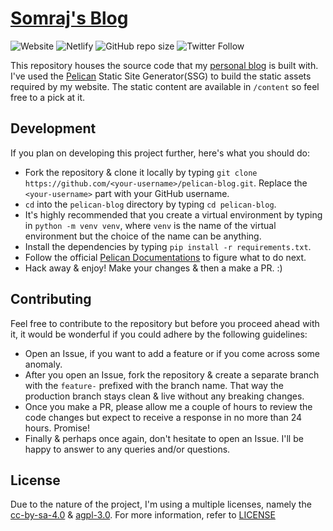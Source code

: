 # [Somraj's Blog](https://jarmos.netlify.com)

<img alt="Website" src="https://img.shields.io/website?down_color=Red&down_message=Down.&label=Website&logo=j&style=flat-square&up_color=Green&up_message=Online%21&url=https%3A%2F%2Fjarmos.netlify.app"> <img alt="Netlify" src="https://img.shields.io/netlify/ea7ce786-c991-4222-81a4-d1230adc9108?color=Blue&logo=Netlify&style=flat-square"> <img alt="GitHub repo size" src="https://img.shields.io/github/repo-size/jarmos-san/pelican-blog?label=Repo%20Size&logo=GitHub&style=flat-square">  <img alt="Twitter Follow" src="https://img.shields.io/twitter/follow/jarmos?style=social">

This repository houses the source code that my [personal blog](https://jarmos.netlify.com) is built with. I've used the [Pelican](https://blog.getpelican.com/) Static Site Generator(SSG) to build the static assets required by my website. The static content are available in `/content` so feel free to a pick at it.

## Development

If you plan on developing this project further, here's what you should do:

- Fork the repository & clone it locally by typing `git clone https://github.com/<your-username>/pelican-blog.git`. Replace the `<your-username>` part with your GitHub username.
- `cd` into the `pelican-blog` directory by typing `cd pelican-blog`.
- It's highly recommended that you create a virtual environment by typing in `python -m venv venv`, where `venv` is the name of the virtual environment but the choice of the name can be anything.
- Install the dependencies by typing `pip install -r requirements.txt`.
- Follow the official [Pelican Documentations](https://docs.getpelican.com/en/4.2.0/) to figure what to do next.
- Hack away & enjoy! Make your changes & then a make a PR. :)  

## Contributing

Feel free to contribute to the repository but before you proceed ahead with it, it would be wonderful if you could adhere by the following guidelines:

- Open an Issue, if you want to add a feature or if you come across some anomaly.
- After you open an Issue, fork the repository & create a separate branch with the `feature-` prefixed with the branch name. That way the production branch stays clean & live without any breaking changes.
- Once you make a PR, please allow me a couple of hours to review the code changes but expect to receive a response in no more than 24 hours. Promise!
- Finally & perhaps once again, don't hesitate to open an Issue. I'll be happy to answer to any queries and/or questions.

## License

Due to the nature of the project, I'm using a multiple licenses, namely the [cc-by-sa-4.0](https://creativecommons.org/licenses/by-sa/4.0/) & [agpl-3.0](https://opensource.org/licenses/AGPL-3.0). For more information, refer to [LICENSE](./LICENSE.md)
